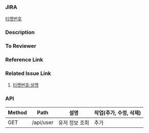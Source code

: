 <!-- 지라 티켓 url -->
### JIRA
[티켓번호](https://dongurami.atlassian.net/browse/티켓번호)

<!-- 내용 (필수) -->
### Description

<!-- 리뷰어가 리뷰하기전 알면 좋을 내용 (선택) -->
### To Reviewer

<!-- 참고한 레퍼런스 링크 (선택) -->
### Reference Link

<!-- 관련된 이슈 링크 (선택) -->
### Related Issue Link

1. [티켓번호:설명](https://https://dongurami.atlassian.net/browse/티켓번호)

<!-- 작업한 API (선택) -->
### API

| Method | Path      | 설명           | 작업(추가, 수정, 삭제) |
| ------ | --------- | -------------- | ---------------------- |
| GET    | /api/user | 유저 정보 조회 | 추가                   |
